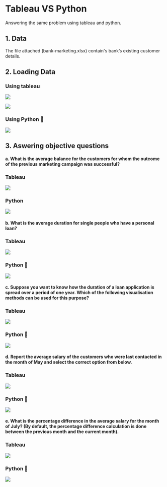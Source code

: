 
# Tableau VS Python
Answering the same problem using tableau and python.


## 1. Data
The file attached (bank-marketing.xlsx) contain's bank’s existing customer details.

## 2. Loading Data

### Using tableau  
<kbd>  ![](images/Capture1.PNG)  </kbd>

<kbd> ![](images/Capture11.PNG) </kbd>
### Using Python 🐍 
<kbd> ![](images/Capture.PNG) </kbd>
## 3. Aswering objective questions 

#### a. What is the average balance for the customers for whom the outcome of the previous marketing campaign was successful?

### Tableau
<kbd> ![](images/at.PNG) </kbd>
###  Python
<kbd> ![](images/ap.PNG) </kbd>

#### b. What is the average duration for single people who have a personal loan?

### Tableau 
<kbd> ![](images/bt.PNG) </kbd>
###  Python 🐍
<kbd> ![](images/bp.PNG) </kbd>

#### c. Suppose you want to know how the duration of a loan application is spread over a period of one year. Which of the following visualisation methods can be used for this purpose?

### Tableau
<kbd> ![](images/ct.PNG) </kbd>
###  Python 🐍
<kbd> ![](images/cp.PNG) </kbd>
#### d. Report the average salary of the customers who were last contacted in the month of May and select the correct option from below.

### Tableau
<kbd> ![](images/dt.PNG) </kbd>
###  Python 🐍
<kbd> ![](images/dp.PNG) </kbd>

#### e. What is the percentage difference in the average salary for the month of July? (By default, the percentage difference calculation is done between the previous month and the current month).

### Tableau
<kbd> ![](images/et.PNG) </kbd>
###  Python 🐍
<kbd> ![](images/ep.PNG) </kbd>
